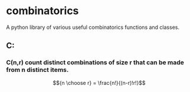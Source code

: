 # combinatorics
A python library of various useful combinatorics functions and classes.
## C:
### C(n,r) count distinct combinations of size r that can be made from n distinct items.
```math
{n \choose r} = \frac{n!}{(n-r)!r!}
```

